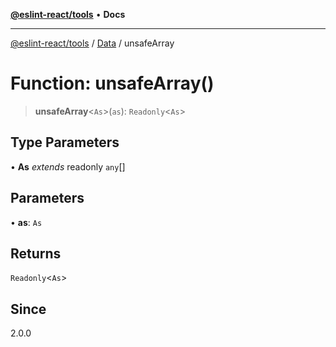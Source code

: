 [**@eslint-react/tools**](../../../README.md) • **Docs**

***

[@eslint-react/tools](../../../README.md) / [Data](../README.md) / unsafeArray

# Function: unsafeArray()

> **unsafeArray**\<`As`\>(`as`): `Readonly`\<`As`\>

## Type Parameters

• **As** *extends* readonly `any`[]

## Parameters

• **as**: `As`

## Returns

`Readonly`\<`As`\>

## Since

2.0.0
